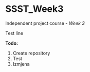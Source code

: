 # SSST_Week3

Independent project course - *Week 3*

Test line

**Todo:**
1. Create repository
2. Test
3. Izmjena

